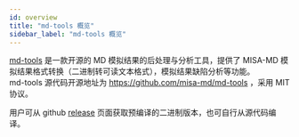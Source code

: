 ```yaml
---
id: overview
title: "md-tools 概览"
sidebar_label: "md-tools 概览"
---
```


[md-tools](https://github.com/misa-md/md-tools) 是一款开源的 MD 模拟结果的后处理与分析工具，提供了 MISA-MD 模拟结果格式转换（二进制转可读文本格式），模拟结果缺陷分析等功能。  
md-tools 源代码开源地址为 https://github.com/misa-md/md-tools ，采用 MIT 协议。

<!-- todo: 源代码编译连接 -->
用户可从 github [release](https://github.com/misa-md/md-tools/releases) 页面获取预编译的二进制版本，也可自行从源代码编译。
